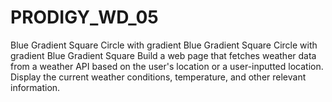 # PRODIGY_WD_05
 Blue Gradient Square Circle with gradient Blue Gradient Square Circle with gradient Blue Gradient Square Build a web page that fetches weather data from a weather API based on the user's location or a user-inputted location. Display the current weather conditions, temperature, and other relevant information.
